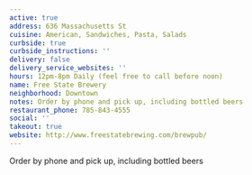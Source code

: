 ```yaml
---
active: true
address: 636 Massachusetts St
cuisine: American, Sandwiches, Pasta, Salads
curbside: true
curbside_instructions: ''
delivery: false
delivery_service_websites: ''
hours: 12pm-8pm Daily (feel free to call before noon)
name: Free State Brewery
neighborhood: Downtown
notes: Order by phone and pick up, including bottled beers
restaurant_phone: 785-843-4555
social: ''
takeout: true
website: http://www.freestatebrewing.com/brewpub/
---
```


Order by phone and pick up, including bottled beers
